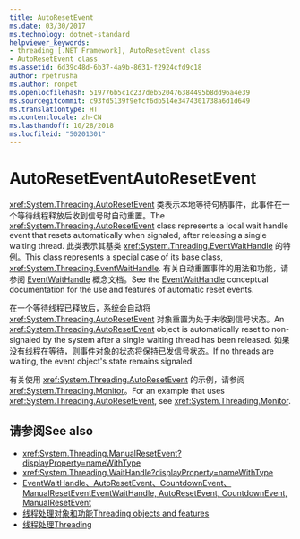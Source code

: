 ```yaml
---
title: AutoResetEvent
ms.date: 03/30/2017
ms.technology: dotnet-standard
helpviewer_keywords:
- threading [.NET Framework], AutoResetEvent class
- AutoResetEvent class
ms.assetid: 6d39c48d-6b37-4a9b-8631-f2924cfd9c18
author: rpetrusha
ms.author: ronpet
ms.openlocfilehash: 519776b5c1c237deb520476384495b8dd96a4e39
ms.sourcegitcommit: c93fd5139f9efcf6db514e3474301738a6d1d649
ms.translationtype: HT
ms.contentlocale: zh-CN
ms.lasthandoff: 10/28/2018
ms.locfileid: "50201301"
---
```

# <a name="autoresetevent"></a><span data-ttu-id="cf3e7-102">AutoResetEvent</span><span class="sxs-lookup"><span data-stu-id="cf3e7-102">AutoResetEvent</span></span>
<span data-ttu-id="cf3e7-103"><xref:System.Threading.AutoResetEvent> 类表示本地等待句柄事件，此事件在一个等待线程释放后收到信号时自动重置。</span><span class="sxs-lookup"><span data-stu-id="cf3e7-103">The <xref:System.Threading.AutoResetEvent> class represents a local wait handle event that resets automatically when signaled, after releasing a single waiting thread.</span></span> <span data-ttu-id="cf3e7-104">此类表示其基类 <xref:System.Threading.EventWaitHandle> 的特例。</span><span class="sxs-lookup"><span data-stu-id="cf3e7-104">This class represents a special case of its base class, <xref:System.Threading.EventWaitHandle>.</span></span> <span data-ttu-id="cf3e7-105">有关自动重置事件的用法和功能，请参阅 [EventWaitHandle](../../../docs/standard/threading/eventwaithandle.md) 概念文档。</span><span class="sxs-lookup"><span data-stu-id="cf3e7-105">See the [EventWaitHandle](../../../docs/standard/threading/eventwaithandle.md) conceptual documentation for the use and features of automatic reset events.</span></span>  
  
 <span data-ttu-id="cf3e7-106">在一个等待线程已释放后，系统会自动将 <xref:System.Threading.AutoResetEvent> 对象重置为处于未收到信号状态。</span><span class="sxs-lookup"><span data-stu-id="cf3e7-106">An <xref:System.Threading.AutoResetEvent> object is automatically reset to non-signaled by the system after a single waiting thread has been released.</span></span> <span data-ttu-id="cf3e7-107">如果没有线程在等待，则事件对象的状态将保持已发信号状态。</span><span class="sxs-lookup"><span data-stu-id="cf3e7-107">If no threads are waiting, the event object's state remains signaled.</span></span>
  
 <span data-ttu-id="cf3e7-108">有关使用 <xref:System.Threading.AutoResetEvent> 的示例，请参阅 <xref:System.Threading.Monitor>。</span><span class="sxs-lookup"><span data-stu-id="cf3e7-108">For an example that uses <xref:System.Threading.AutoResetEvent>, see <xref:System.Threading.Monitor>.</span></span>  
  
## <a name="see-also"></a><span data-ttu-id="cf3e7-109">请参阅</span><span class="sxs-lookup"><span data-stu-id="cf3e7-109">See also</span></span>

- <xref:System.Threading.ManualResetEvent?displayProperty=nameWithType>
- <xref:System.Threading.WaitHandle?displayProperty=nameWithType>
- [<span data-ttu-id="cf3e7-110">EventWaitHandle、AutoResetEvent、CountdownEvent、ManualResetEvent</span><span class="sxs-lookup"><span data-stu-id="cf3e7-110">EventWaitHandle, AutoResetEvent, CountdownEvent, ManualResetEvent</span></span>](eventwaithandle-autoresetevent-countdownevent-manualresetevent.md)  
- [<span data-ttu-id="cf3e7-111">线程处理对象和功能</span><span class="sxs-lookup"><span data-stu-id="cf3e7-111">Threading objects and features</span></span>](threading-objects-and-features.md)  
- [<span data-ttu-id="cf3e7-112">线程处理</span><span class="sxs-lookup"><span data-stu-id="cf3e7-112">Threading</span></span>](index.md)  

